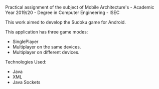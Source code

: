 Practical assignment of the subject of Mobile Architecture's  - Academic Year 2019/20 - Degree in Computer Engineering - ISEC

This work aimed to develop the Sudoku game for Android.

This application has three game modes:
- SinglePlayer
- Multiplayer on the same devices.
- Multiplayer on different devices.

Technologies Used:
- Java
- XML
- Java Sockets

